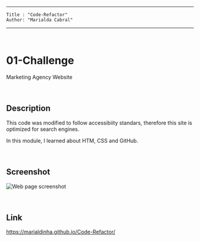  ---
    Title : "Code-Refactor"
    Author: "Marialda Cabral"
---
<br /> 

# 01-Challenge
Marketing Agency Website <br /> <br />  <br />


## Description
This code was modified to follow accessibiity standars, therefore this site is optimized for search engines.  

In this module, I learned about HTM, CSS and GitHub. <br /> <br /> <br />


## Screenshot
 ![Web page screenshot](./images/code-refactor-Screenshot%20.png) <br /> <br /> <br />


## Link
https://marialdinha.github.io/Code-Refactor/
